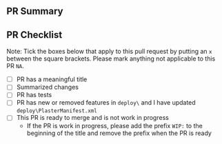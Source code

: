 ## PR Summary

<!-- summarize your PR between here and the checklist -->

## PR Checklist

Note: Tick the boxes below that apply to this pull request by putting an `x` between the square brackets.
Please mark anything not applicable to this PR `NA`.

- [ ] PR has a meaningful title
- [ ] Summarized changes
- [ ] PR has tests
- [ ] PR has new or removed features in `deploy\` and I have updated `deploy\PlasterManifest.xml`
- [ ] This PR is ready to merge and is not work in progress
    - If the PR is work in progress, please add the prefix `WIP:` to the beginning of the title and remove the prefix when the PR is ready
